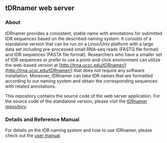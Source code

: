 ## tDRnamer web server

### About
tDRnamer provides a consistent, stable name with annotations for submitted tDR sequences based 
on the described naming system. It consists of a standalone version that can be run on a Linux/Unix 
platform with a large data set including pre-processed small RNA-seq reads (FASTQ file format) 
and tDR sequences (FASTA file format). Researchers who have a smaller set of tDR sequences or 
prefer to use a point-and-click environment can utilize the web-based version at 
[http://trna.ucsc.edu/tDRnamer/](http://trna.ucsc.edu/tDRnamer/) that does not require any software 
installation. Moreover, tDRnamer can take tDR names that are formatted according to our naming 
system and obtain the corresponding sequences with related annotations.

This repository contains the source code of the web server application. For the source code of the 
standalone version, please visit the [tDRnamer repository](https://github.com/UCSC-LoweLab/tDRnamer).

### Details and Reference Manual
For details on the tDR naming system and how to use tDRnamer, please check out the 
[user manual](http://trna.ucsc.edu/tDRnamer/docs/).
